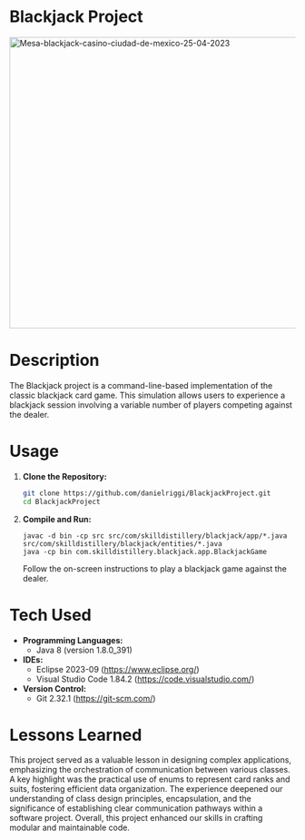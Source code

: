# Blackjack Project

<a title="Maximo Betman, CC BY-SA 4.0 &lt;https://creativecommons.org/licenses/by-sa/4.0&gt;, via Wikimedia Commons" href="https://commons.wikimedia.org/wiki/File:Mesa-blackjack-casino-ciudad-de-mexico-25-04-2023.jpg"><img width="512" alt="Mesa-blackjack-casino-ciudad-de-mexico-25-04-2023" src="https://upload.wikimedia.org/wikipedia/commons/thumb/8/8f/Mesa-blackjack-casino-ciudad-de-mexico-25-04-2023.jpg/512px-Mesa-blackjack-casino-ciudad-de-mexico-25-04-2023.jpg"></a>

# Description

The Blackjack project is a command-line-based implementation of the classic blackjack card game. This simulation allows users to experience a blackjack session involving a variable number of players competing against the dealer.

# Usage

1. **Clone the Repository:**
    ```bash
    git clone https://github.com/danielriggi/BlackjackProject.git
    cd BlackjackProject
    ```

2. **Compile and Run:**
    ```
    javac -d bin -cp src src/com/skilldistillery/blackjack/app/*.java src/com/skilldistillery/blackjack/entities/*.java
    java -cp bin com.skilldistillery.blackjack.app.BlackjackGame
    ```
    Follow the on-screen instructions to play a blackjack game against the dealer. 

# Tech Used
- **Programming Languages:**
    - Java 8 (version 1.8.0_391)
- **IDEs:**
    - Eclipse 2023-09 (https://www.eclipse.org/)
    - Visual Studio Code 1.84.2 (https://code.visualstudio.com/)
- **Version Control:**
    - Git 2.32.1 (https://git-scm.com/)

# Lessons Learned

This project served as a valuable lesson in designing complex applications, emphasizing the orchestration of communication between various classes. A key highlight was the practical use of enums to represent card ranks and suits, fostering efficient data organization. The experience deepened our understanding of class design principles, encapsulation, and the significance of establishing clear communication pathways within a software project. Overall, this project enhanced our skills in crafting modular and maintainable code.


